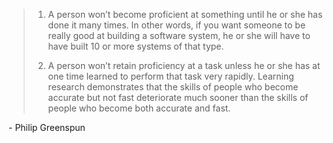> 1. A person won&rsquo;t become proficient at something until he or she has done it many times. In other words, if you want someone to be really good at building a software system, he or she will have to have built 10 or more systems of that type.
> 
> 2. A person won&rsquo;t retain proficiency at a task unless he or she has at one time learned to perform that task very rapidly. Learning research demonstrates that the skills of people who become accurate but not fast deteriorate much sooner than the skills of people who become both accurate and fast.
 
\- Philip Greenspun